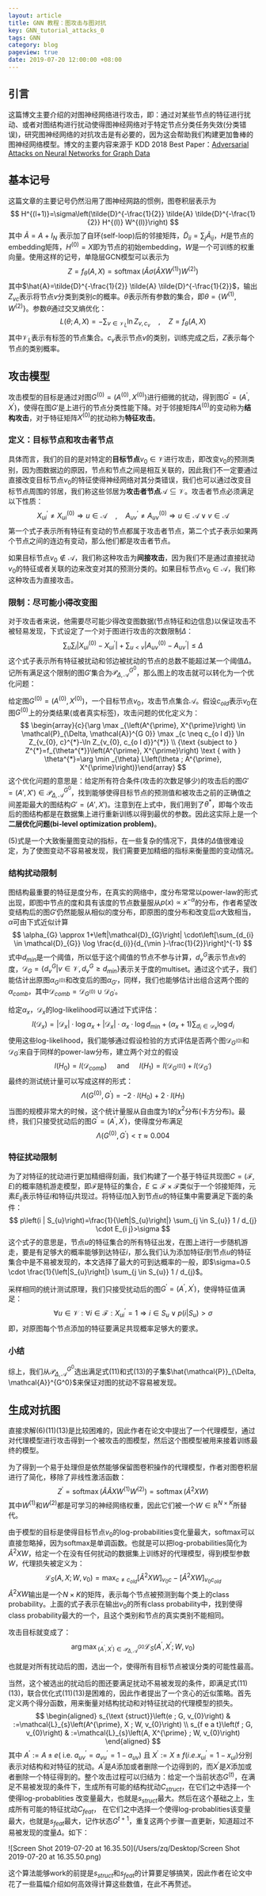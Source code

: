 ```yaml
---
layout: article
title: GNN 教程：图攻击与图对抗
key: GNN_tutorial_attacks_0
tags: GNN
category: blog
pageview: true
date: 2019-07-20 12:00:00 +08:00
---
```


## 引言

这篇博文主要介绍的对图神经网络进行攻击，即：通过对某些节点的特征进行扰动、或者对图结构进行扰动使得图神经网络对于特定节点分类任务失效(分类错误)，研究图神经网络的对抗攻击是有必要的，因为这会帮助我们构建更加鲁棒的图神经网络模型。博文的主要内容来源于 KDD 2018 Best Paper：[Adversarial Attacks on Neural Networks for Graph Data](https://arxiv.org/abs/1805.07984)

## 基本记号

这篇文章的主要记号仍然沿用了图神经网路的惯例，图卷积层表示为
$$
H^{(l+1)}=\sigma\left(\tilde{D}^{-\frac{1}{2}} \tilde{A} \tilde{D}^{-\frac{1}{2}} H^{(l)} W^{(l)}\right)
$$
其中 $\tilde{A}=A+I_N$ 表示加了自环(self-loop)后的邻接矩阵，$\tilde{D}_{ii}=\sum_j \tilde{A}_{ij}$，$H$是节点的embedding矩阵，$H^{(0)}=X$即为节点的初始embedding，$W$是一个可训练的权重向量。使用这样的记号，单隐层GCN模型可以表示为
$$
Z=f_{\theta}(A, X)=\operatorname{softmax}\left(\hat{A} \sigma\left(\hat{A} X W^{(1)}\right) W^{(2)}\right)
$$
其中$\hat{A}=\tilde{D}^{-\frac{1}{2}} \tilde{A} \tilde{D}^{-\frac{1}{2}}$，输出$Z_{vc}$表示将节点$v$分类到类别$c$的概率。$\theta$表示所有参数的集合，即$\theta=\left\{W^{(1)}, W^{(2)}\right\}$。参数$\theta$通过交叉熵优化：
$$
L(\theta ; A, X)=-\sum_{v \in \mathcal{V}_{L}} \ln Z_{v, c_{v}} \quad, \quad Z=f_{\theta}(A, X)
$$
其中$\mathcal{V}_L$表示有标签的节点集合。$c_v$表示节点$v$的类别，训练完成之后，$Z$表示每个节点的类别概率。

## 攻击模型

攻击模型的目标是通过对图$G^{(0)}=\left(A^{(0)}, X^{(0)}\right)$进行细微的扰动，得到图$G^{\prime}=\left(A^{\prime}, X^{\prime}\right)$，使得在图$G'$是上进行的节点分类性能下降。对于邻接矩阵$A^{(0)}$的变动称为**结构攻击**，对于特征矩阵$X^{(0)}$的扰动称为**特征攻击**。

### 定义：目标节点和攻击者节点

具体而言，我们的目的是对特定的**目标节点**$v_0\in\mathcal{V}$进行攻击，即改变$v_0$的预测类别，因为图数据边的原因，节点和节点之间是相互关联的，因此我们不一定要通过直接改变目标节点$v_0$的特征使得神经网络对其分类错误，我们也可以通过改变目标节点周围的邻居，我们称这些邻居为**攻击者节点**$\mathcal{A} \subseteq \mathcal{V}$。攻击者节点必须满足以下性质：
$$
X_{u i}^{\prime} \neq X_{u i}^{(0)} \Rightarrow u \in \mathcal{A} \quad, \quad A_{u v}^{\prime} \neq A_{u v}^{(0)} \Rightarrow u \in \mathcal{A} \vee v \in \mathcal{A}
$$
第一个式子表示所有特征有变动的节点都属于攻击者节点，第二个式子表示如果两个节点之间的连边有变动，那么他们都是攻击者节点。

如果目标节点$v_0\notin\mathcal{A}$，我们称这种攻击为**间接攻击**，因为我们不是通过直接扰动$v_0$的特征或者关联的边来改变对其的预测分类的。如果目标节点$v_0\in\mathcal{A}$，我们称这种攻击为直接攻击。

### 限制：尽可能小得改变图

对于攻击者来说，他需要尽可能少得改变图数据(节点特征和边信息)以保证攻击不被轻易发现，下式设定了一个对于图进行攻击的次数限制$\Delta$：
$$
\sum_{u} \sum_{i}\left|X_{u i}^{(0)}-X_{u i}^{\prime}\right|+\sum_{u<v}\left|A_{u v}^{(0)}-A_{u v}^{\prime}\right| \leq \Delta
$$
这个式子表示所有特征被扰动和邻边被扰动的节点的总数不能超过某一个阈值$\Delta$。记所有满足这个限制的图$G'$集合为$\mathcal{P}^{G^0}_{\Delta,\mathcal{A}}$，那么图上的攻击就可以转化为一个优化问题：

给定图$G^{(0)}=\left(A^{(0)}, X^{(0)}\right)$，一个目标节点$v_0$，攻击节点集合$\mathcal{A}$。假设$c_{old}$表示$v_0$在图$G^{(0)}$上的分类结果(或者真实标签)，攻击问题的优化定义为：
$$
\begin{array}{c}{\arg \max _{\left(A^{\prime}, X^{\prime}\right) \in \mathcal{P}_{\Delta, \mathcal{A}}^{G 0}} \max _{c \neq c_{o l d}} \ln Z_{v_{0}, c}^{*}-\ln Z_{v_{0}, c_{o l d}}^{*}} \\ {\text {subject to } Z^{*}=f_{\theta^{*}}\left(A^{\prime}, X^{\prime}\right) \text { with } \theta^{*}=\arg \min _{\theta} L\left(\theta ; A^{\prime}, X^{\prime}\right)}\end{array}
$$
这个优化问题的意思是：给定所有符合条件(攻击的次数足够少)的攻击后的图$G'=(A', X')\in\mathcal{P}_{\Delta, \mathcal{A}}^{G^0}$，找到能够使得目标节点的预测值和被攻击之前的正确值之间差距最大的图结构$G'=(A', X')$。注意到在上式中，我们用到了$\theta^{*}$，即每个攻击后的图结构都是在数据集上进行重新训练以得到最优的参数。因此这实际上是一个**二层优化问题(bi-level optimization problem)**。

(5)式是一个大致衡量图变动的指标，在一些复杂的情况下，具体的$\Delta$值很难设定，为了使图变动不容易被发现，我们需要更加精细的指标来衡量图的变动情况。

### 结构扰动限制

图结构最重要的特征是度分布，在真实的网络中，度分布常常以power-law的形式出现，即图中节点的度和具有该度的节点数量服从$p(x) \propto x^{-\alpha}$的分布，作者希望改变结构后的图$G'$仍然能服从相似的度分布，即原图的度分布和改变后$\alpha$大致相当，$\alpha$可由下式近似计算
$$
\alpha_{G} \approx 1+\left|\mathcal{D}_{G}\right| \cdot\left[\sum_{d_{i} \in \mathcal{D}_{G}} \log \frac{d_{i}}{d_{\min }-\frac{1}{2}}\right]^{-1}
$$
式中$d_{min}$是一个阈值，所以低于这个阈值的节点不参与计算，$d_v^G$表示节点$v$的度，$\mathcal{D}_G=\left\{d_v^G\vert v\in\mathcal{V}, d_v^G\ge d_{min}\right\}$表示关于度的multiset。通过这个式子，我们能估计出原图$\alpha_{G^{(0)}}$和改变后的图$\alpha_{G'}$，同样，我们也能够估计出组合这两个图的$\alpha_{comb}$，其中$\mathcal{D}_{comb}=\mathcal{D}_{G^{(0)}} \cup \mathcal{D}_{G^{\prime}}$。

给定$\alpha_x$，$\mathcal{D}_x$的log-likelihood可以通过下式评估：
$$
l\left(\mathcal{D}_{x}\right)=\left|\mathcal{D}_{x}\right| \cdot \log \alpha_{x}+\left|\mathcal{D}_{x}\right| \cdot \alpha_{x} \cdot \log d_{\min }+\left(\alpha_{x}+1\right) \sum_{d_{i} \in \mathcal{D}_{x}} \log d_{i}
$$
使用这些log-likelihood，我们能够通过假设检验的方式评估是否两个图$\mathcal{D}_{G^{(0)}}$和$\mathcal{D}_{G^\prime}$来自于同样的power-law分布，建立两个对立的假设
$$
l\left(H_{0}\right)=l\left(\mathcal{D}_{c o m b}\right) \quad \text { and } \quad l\left(H_{1}\right)=l\left(\mathcal{D}_{G^{(0)}}\right)+l\left(\mathcal{D}_{G^{\prime}}\right)
$$
最终的测试统计量可以写成这样的形式：
$$
\Lambda\left(G^{(0)}, G^{\prime}\right)=-2 \cdot l\left(H_{0}\right)+2 \cdot l\left(H_{1}\right)
$$
当图的规模非常大的时候，这个统计量服从自由度为1的$\chi^2$分布(卡方分布)。最终，我们只接受扰动后的图$G^{\prime}=\left(A^{\prime}, X^{\prime}\right)$，使得度分布满足
$$
\Lambda\left(G^{(0)}, G^{\prime}\right)<\tau \approx 0.004
$$

### 特征扰动限制

为了对特征的扰动进行更加精细得刻画，我们构建了一个基于特征共现图$C=(\mathcal{F}, E)$的概率随机游走模型，即$\mathcal{F}$是特征的集合，$E \subseteq \mathcal{F} \times \mathcal{F}$类似于一个邻接矩阵，元素$E_{ij}$表示特征$i$和特征$j$共现过。将特征$i$加入到节点$u$的特征集中需要满足下面的条件：
$$
p\left(i | S_{u}\right)=\frac{1}{\left|S_{u}\right|} \sum_{j \in S_{u}} 1 / d_{j} \cdot E_{i j}>\sigma
$$
这个式子的意思是，节点$u$的特征集合的所有特征出发，在图上进行一步随机游走，要是有足够大的概率能够到达特征$i$，那么我们认为添加特征$i$到节点$u$的特征集合中是不易被发现的，本文选择了最大的可到达概率的一般，即$\sigma=0.5 \cdot \frac{1}{\left|S_{u}\right|} \sum_{j \in S_{u}} 1 / d_{j}$。

采样相同的统计测试原理，我们只接受扰动后的图$G^{\prime}=\left(A^{\prime}, X^{\prime}\right)$，使得特征值满足：
$$
\forall u \in \mathcal{V} : \forall i \in \mathcal{F} : X_{u i}^{\prime}=1 \Rightarrow i \in S_{u} \vee p\left(i | S_{u}\right)>\sigma
$$
即，对原图每个节点添加的特征要满足共现概率足够大的要求。

### 小结

综上，我们从$\mathcal{P}_{\Delta, \mathcal{A}}^{G^0}$选出满足式(11)和式(13)的子集$\hat{\mathcal{P}}_{\Delta, \mathcal{A}}^{G^0}$来保证对图的扰动不容易被发现。

## 生成对抗图

直接求解(6)(11)(13)是比较困难的，因此作者在论文中提出了一个代理模型，通过对代理模型进行攻击得到一个被攻击的图模型，然后这个图模型被用来接着训练最终的模型。

为了得到一个易于处理但是依然能够保留图卷积操作的代理模型，作者对图卷积层进行了简化，移除了非线性激活函数：
$$
Z^{\prime}=\operatorname{softmax}\left(\hat{A} \hat{A} X W^{(1)} W^{(2)}\right)=\operatorname{softmax}\left(\hat{A}^{2} X W\right)
$$
其中$W^{(1)}$和$W^{(2)}$都是可学习的神经网络权重，因此它们被一个$W\in\mathbb{R}^{N\times K}$所替代。

由于模型的目标是使得目标节点$v_0$的log-probabilities变化量最大，softmax可以直接忽略掉，因为softmax是单调函数。也就是可以把log-probabilities简化为$\hat{A}^2XW$，给定一个在没有任何扰动的数据集上训练好的代理模型，得到模型参数$W$，代理损失被定义为：
$$
\mathcal{L}_{S}\left(A, X ; W, v_{0}\right)=\max _{c \neq c_{o l d}}\left[\hat{A}^{2} X W\right]_{v_{0} c}-\left[\hat{A}^{2} X W\right]_{v_{0} c_{o l d}}
$$
$\hat{A}^2XW$输出是一个$N\times K$的矩阵，表示每个节点被预测到每个类上的class probability。上面的式子表示在输出$v_0$的所有class probability中，找到使得class probability最大的一个，且这个类别和节点的真实类别不能相同。

攻击目标就变成了：
$$
{\arg\max} _{\left(A^{\prime}, X^{\prime}\right) \in \mathcal{P}_{\Delta, \mathcal{A}}^{G 0}}
\mathcal{L}_{S}\left(A^{\prime}, X^{\prime} ; W, v_{0}\right)
$$

也就是对所有扰动后的图，选出一个，使得所有目标节点被误分类的可能性最高。

当然，这个被选出的扰动后的图还要满足扰动不易被发现的条件，即满足式(11)(13)，联合优化式(11)(13)是困难的，因此作者提出了一个贪心的近似策略。首先定义两个得分函数，用来衡量对结构扰动和对特征扰动的代理模型的损失。
$$
\begin{aligned} s_{\text {struct}}\left(e ; G, v_{0}\right) & :=\mathcal{L}_{s}\left(A^{\prime}, X ; W, v_{0}\right) \\ s_{f e a t}\left(f ; G, v_{0}\right) & :=\mathcal{L}_{s}\left(A, X^{\prime} ; W, v_{0}\right) \end{aligned}
$$
其中 $A^{\prime} :=A \pm e\left(\text { i.e. } a_{u v}^{\prime}=a_{v u}^{\prime}=1-a_{u v}\right)$ 且 $X^\prime := X \pm f(i.e. x^\prime_{ui}=1-x_{ui})$分别表示对结构和对特征的扰动。$A^\prime$是$A$添加或者删除一个边得到的，而$X^\prime$是$X$添加或者删除一个特征得到的。整个攻击过程可以归结为：给定一个当前状态$G^{(t)}$，在满足不易被发现的条件下，生成所有可能的结构扰动$C_{struct}$，在它们之中选择一个使得log-probablities 改变量最大，也就是$s_{struct}$最大。然后在这个基础之上，生成所有可能的特征扰动$C_{feat}$， 在它们之中选择一个使得log-probablities该变量最大，也就是$s_{feat}$最大，记作状态$G^{t+1}$，重复这两个步骤一直更新，知道超过不易被发现的度量$\Delta$。如下：

![Screen Shot 2019-07-20 at 16.35.50](/Users/zq/Desktop/Screen Shot 2019-07-20 at 16.35.50.png)

这个算法能够work的前提是$s_{struct}$和$s_{feat}$的计算要足够搞笑，因此作者在论文中花了一些篇幅介绍如何高效得计算这些数值，在此不再赘述。






































